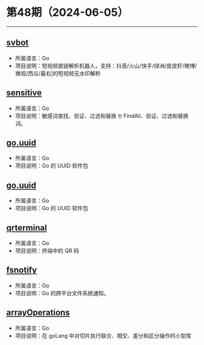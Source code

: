 # 第48期（2024-06-05）

---
## [svbot](https://github.com/assimon/svbot)
- 所属语言：Go
- 项目说明：短视频直链解析机器人，支持：抖音/火山/快手/绿洲/皮皮虾/微博/微视/西瓜/最右|的短视频无水印解析

## [sensitive](https://github.com/importcjj/sensitive)
- 所属语言：Go
- 项目说明：敏感词查找、验证、过滤和替换 🤓 FindAll、验证、过滤和替换词。

## [go.uuid](https://github.com/satori/go.uuid)
- 所属语言：Go
- 项目说明：Go 的 UUID 软件包

## [go.uuid](https://github.com/satori/go.uuid)
- 所属语言：Go
- 项目说明：Go 的 UUID 软件包

## [qrterminal](https://github.com/mdp/qrterminal)
- 所属语言：Go
- 项目说明：终端中的 QR 码

## [fsnotify](https://github.com/fsnotify/fsnotify)
- 所属语言：Go
- 项目说明：Go 的跨平台文件系统通知。

## [arrayOperations](https://github.com/adam-hanna/arrayOperations)
- 所属语言：Go
- 项目说明：在 goLang 中对切片执行联合、相交、差分和区分操作的小型库
